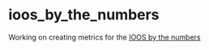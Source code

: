 # ioos_by_the_numbers
Working on creating metrics for the [IOOS by the numbers](https://ioos.noaa.gov/about/ioos-by-the-numbers/)
